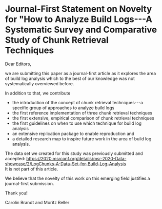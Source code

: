 # Journal-First Statement on Novelty for "How to Analyze Build Logs---A Systematic Survey and Comparative Study of Chunk Retrieval Techniques

Dear Editors,

we are submitting this paper as a journal-first article as it explores the area of build log analysis which to the best of our knowledge was not systematically overviewed before.

In addition to that, we contribute
- the introduction of the concept of chunk retrieval techniques---a specific group of approaches to analyze build logs
- the first reference implementation of three chunk retrieval techniques
- the first extensive, empirical comparison of chunk retrieval techniques
- the first guidelines on when to use which technique for build log analysis
- an extensive replication package to enable reproduction and
- a detailed research map to inspire future work in the area of build log analysis.

The data set we created for this study was previously submitted and accepted:
https://2020.msrconf.org/details/msr-2020-Data-showcase/2/LogChunks-A-Data-Set-for-Build-Log-Analysis  
It is not part of this article.

We believe that the novelty of this work on this emerging field justifies a journal-first submission.

Thank you!

Carolin Brandt and Moritz Beller
